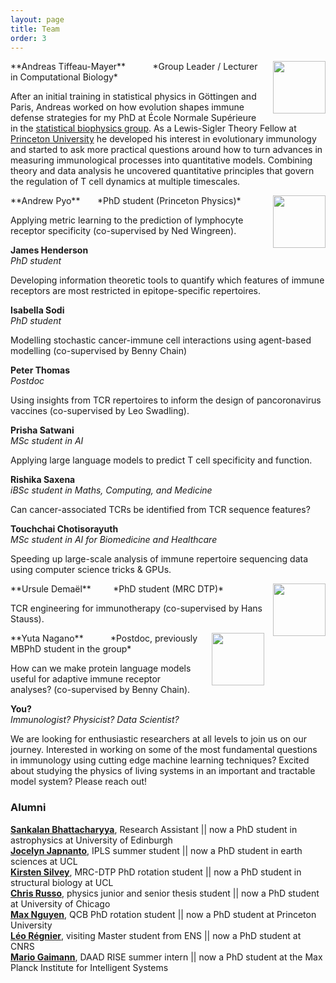 ```yaml
---
layout: page
title: Team
order: 3
---
```


<img style="width:6em;margin-left:1em;margin-top:1em,border-radius:5px" src="../images/andreasmayer.jpg" align="right">
**Andreas Tiffeau-Mayer**  &nbsp;
<a href="https://scholar.google.com/citations?user=BKGAixAAAAAJ"><i class="ai ai-google-scholar"></i></a> &nbsp;
<a href="http://orcid.org/0000-0002-6643-7622"><i class="ai ai-orcid"></i></a> &nbsp;
<a href="https://github.com/andim"><i class="fa fa-github"></i></a> &nbsp;
<a href="https://twitter.com/andimscience"><i class="fa fa-twitter"></i></a> &nbsp;  
*Group Leader / Lecturer in Computational Biology*  

After an initial training in statistical physics in Göttingen and Paris, Andreas worked on how evolution shapes immune defense strategies for my PhD at École Normale Supérieure in the [statistical biophysics group](https://sites.google.com/view/statbiophysens). As a Lewis-Sigler Theory Fellow at [Princeton University](https://lsi.princeton.edu/) he developed his interest in evolutionary immunology and started to ask more practical questions around how to turn advances in measuring immunological processes into quantitative models. Combining theory and data analysis he uncovered quantitative principles that govern the regulation of T cell dynamics at multiple timescales. 

<img style="width:6em;margin-left:1em;margin-top:1em,border-radius:5px" src="../images/andrewpyo.jpg" align="right">
**Andrew Pyo**  &nbsp;
<a href="https://scholar.google.com/citations?user=xf3PDngAAAAJ"><i class="ai ai-google-scholar"></i></a> &nbsp;
<a href="https://github.com/agpyo"><i class="fa fa-github"></i></a> &nbsp;  
*PhD student (Princeton Physics)*   

Applying metric learning to the prediction of lymphocyte receptor specificity (co-supervised by Ned Wingreen).

**James Henderson**
<a href="http://orcid.org/0009-0003-1584-605X"><i class="ai ai-orcid"></i></a> &nbsp;
<a href="https://twitter.com/jhenderson_sci"><i class="fa fa-twitter"></i></a> &nbsp;
<a href="https://github.com/jhenderson0"><i class="fa fa-github"></i></a> &nbsp;  
*PhD student*   

Developing information theoretic tools to quantify which features of immune receptors are most restricted in epitope-specific repertoires.

**Isabella Sodi**
<a href="https://github.com/isabella-sodi"><i class="fa fa-github"></i></a> &nbsp;  
*PhD student*   

Modelling stochastic cancer-immune cell interactions using agent-based modelling (co-supervised by Benny Chain)

**Peter Thomas**
<a href="https://twitter.com/peterthomas1992"><i class="fa fa-twitter"></i></a> &nbsp;
<a href="https://github.com/pthomas92"><i class="fa fa-github"></i></a> &nbsp;  
*Postdoc*

Using insights from TCR repertoires to inform the design of pancoronavirus vaccines (co-supervised by Leo Swadling).

**Prisha Satwani**
<a href="https://github.com/prishasatwani"><i class="fa fa-github"></i></a> &nbsp;  
*MSc student in AI*

Applying large language models to predict T cell specificity and function.

**Rishika Saxena**
<a href="https://github.com/rsaxena20"><i class="fa fa-github"></i></a> &nbsp;  
*iBSc student in Maths, Computing, and Medicine*

Can cancer-associated TCRs be identified from TCR sequence features?

**Touchchai Chotisorayuth** 
<a href="http://orcid.org/0009-0005-5248-5112"><i class="ai ai-orcid"></i></a> &nbsp;
<a href="https://github.com/Sankalan-Bhattacharyya"><i class="fa fa-github"></i></a> &nbsp;  
*MSc student in AI for Biomedicine and Healthcare*   

Speeding up large-scale analysis of immune repertoire sequencing data using computer science tricks & GPUs.

<img style="width:6em;margin-left:1em;margin-top:1em,border-radius:5px" src="https://www.uclbbk-mrcdtp.ac.uk/sites/default/files/styles/profile/public/2023-06/ursule_demael_headshot_-_1_1_-removebg-previ_ursule_demael.png?h=ac026c95&itok=dtBCHY9z" align="right">
**Ursule Demaël** &nbsp;
<a href="http://orcid.org/0000-0003-4793-9325"><i class="ai ai-orcid"></i></a> &nbsp;
<a href="https://github.com/ursule-demael"><i class="fa fa-github"></i></a> &nbsp;
<a href="https://twitter.com/UDemael"><i class="fa fa-twitter"></i></a> &nbsp;  
*PhD student (MRC DTP)*  

TCR engineering for immunotherapy (co-supervised by Hans Stauss).

<img style="width:6em;margin-left:1em;margin-top:1em,border-radius:5px" src="https://www.yutanagano.com/images/avatar.jpg" align="right">
**Yuta Nagano**  &nbsp;
<a href="http://orcid.org/0000-0002-1784-9276"><i class="ai ai-orcid"></i></a> &nbsp;
<a href="https://github.com/yutanagano/"><i class="fa fa-github"></i></a> &nbsp;
<a href="https://twitter.com/YutaNotUtah"><i class="fa fa-twitter"></i></a> &nbsp;
<a href="https://www.yutanagano.com/"><i class="fa fa-house"></i></a> &nbsp;   
*Postdoc, previously MBPhD student in the group*  

How can we make protein language models useful for adaptive immune receptor analyses? (co-supervised by Benny Chain).

**You?**  
*Immunologist? Physicist? Data Scientist?*

We are looking for enthusiastic researchers at all levels to join us on our journey. Interested in working on some of the most fundamental questions in immunology using cutting edge machine learning techniques? Excited about studying the physics of living systems in an important and tractable model system? Please reach out!

### Alumni
**[Sankalan Bhattacharyya](https://www.ph.ed.ac.uk/people/sankalan-bhattacharyya)**, Research Assistant || now a PhD student in astrophysics at University of Edinburgh  
**[Jocelyn Japnanto](https://www.ucl.ac.uk/earth-sciences/people/research-students)**, IPLS summer student || now a PhD student in earth sciences at UCL  
**[Kirsten Silvey](https://www.uclbbk-mrcdtp.ac.uk/people/kirsten-silvey)**, MRC-DTP PhD rotation student || now a PhD student in structural biology at UCL  
**[Chris Russo](https://cobeylab.uchicago.edu/people/c-j-russo/)**, physics junior and senior thesis student || now a PhD student at University of Chicago  
**[Max Nguyen](https://eeb.princeton.edu/people/maximilian-nguyen)**, QCB PhD rotation student || now a PhD student at Princeton University  
**[Léo Régnier](https://leoregnier.com/)**, visiting Master student from ENS || now a PhD student at CNRS  
**[Mario Gaimann](https://mario.gaimann.com/)**, DAAD RISE summer intern || now a PhD student at the Max Planck Institute for Intelligent Systems  
